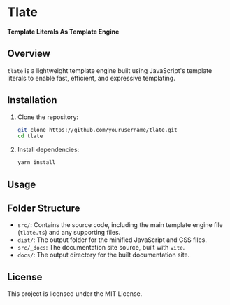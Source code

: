 # Tlate

**Template Literals As Template Engine**

## Overview

`tlate` is a lightweight template engine built using JavaScript's template literals to enable fast, efficient, and expressive templating.

## Installation

1. Clone the repository:
	```bash
	git clone https://github.com/yourusername/tlate.git
	cd tlate
	```

2. Install dependencies:
	```bash
	yarn install
	```

## Usage


## Folder Structure

- `src/`: Contains the source code, including the main template engine file (`tlate.ts`) and any supporting files.
- `dist/`: The output folder for the minified JavaScript and CSS files.
- `src/_docs`: The documentation site source, built with `vite`.
- `docs/`: The output directory for the built documentation site.

## License

This project is licensed under the MIT License.
